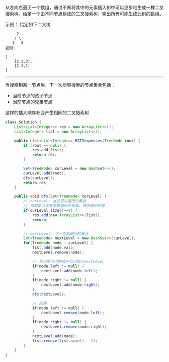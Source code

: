 从左向右遍历一个数组，通过不断将其中的元素插入树中可以逐步地生成一棵二叉搜索树。给定一个由不同节点组成的二叉搜索树，输出所有可能生成此树的数组。

示例：
    给定如下二叉树

         2
        / \
       1   3
    返回：

    [
        [2,1,3],
        [2,3,1]
    ]

***

当搜索到某一节点后，下一次能够搜索的节点集合包括：
- 当前节点的孩子节点
- 当前节点的兄弟节点

这样的插入顺序都会产生相同的二叉搜索树


```Java
class Solution {
	List<List<Integer>> res = new ArrayList<>();
	List<Integer> list = new ArrayList<>();

    public List<List<Integer>> BSTSequences(TreeNode root) {
        if (root == null) {
            res.add(list);
            return res;
        }

        Set<TreeNode> curLevel = new HashSet<>();
        curLevel.add(root);
        dfs(curLevel);
    	return res;
    }

    public void dfs(Set<TreeNode> curLevel) {
        // curLevel: 当前可以遍历的集合
        // 当前集合没有需要遍历的元素，说明遍历到底
    	if(curLevel.size()==0) {
    		res.add(new ArrayList<>(list));
    		return;
    	}

        // nextLevel: 下一次能遍历的集合
    	Set<TreeNode> nextLevel = new HashSet<>(curLevel);
    	for(TreeNode node : curLevel) {
    		list.add(node.val);
    		nextLevel.remove(node);

            // 将当前节点的孩子节点加入nextLevel
    		if(node.left != null) {
                nextLevel.add(node.left);
            }
    		if(node.right != null) {
                nextLevel.add(node.right);
            }
    		dfs(nextLevel);

            // 回溯
    		if(node.left != null) {
                nextLevel.remove(node.left);
            }
    		if(node.right != null) {
                nextLevel.remove(node.right);
            }
    		nextLevel.add(node);
    		list.remove(list.size() - 1);
    	}
    }
}
```